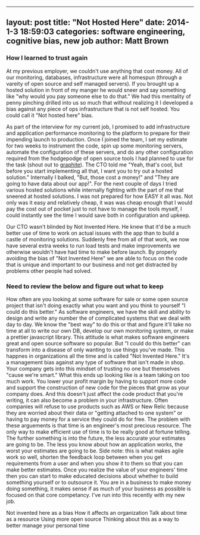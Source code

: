 
---
layout: post
title:  "Not Hosted Here"
date:   2014-1-3 18:59:03
categories: software engineering, cognitive bias, new job
author: Matt Brown
---

### How I learned to trust again

At my previous employer, we couldn't use anything that cost money. All of our monitoring, databases, infrastructure were all homespun (through a vareity of open source and self managed servers). If you brought up a hosted solution in front of my manger he would sneer and say something like "why would you pay someone else to do that." We had this mentality of penny pinching drilled into us so much that without realizing it I developed a bias against any piece of ops infrastructure that is not self hosted. You could call it "Not hosted here" bias. 

As part of the interview for my current job, I promised to add infrastructure and application performance monitoring to the platform to prepare for their impending launch to production. Once I joined the team, I set my estimate for two weeks to instrument the code, spin up some monitoring servers, automate the configuration of these servers, and do any other configuration required from  the hodgepodge of open source tools I had planned to use for the task (shout out to [graphite](http://graphite.wikidot.com/)). The CTO told me "Yeah, that's cool, but before you start implementing all that, I want you to try out a hosted solution." Internally I balked, "But, those cost a money!" and "They are going to have data about our app!". For the next couple of days I tried various hosted solutions while internally fighting with the part of me that sneered at hosted solutions. I was not prepared for how EASY it all was. Not only was it easy and relatively cheap, it was was cheap enough that I would pay the cost out of pocket just to not have to manage the tools myself, I could instantly see the time I would save both in configuration and upkeep. 

Our CTO wasn't blinded by Not Invented Here. He knew that it'd be a much better use of time to work on actual issues with the app than to build a castle of monitoring solutions. Suddenly free from all of that work, we now have several extra weeks to run load tests and make improvements we otherwise wouldn't have had time to make before launch. By properly avoiding the bias of "Not Invented Here" we are able to focus on the code that is unique and important to our business and not get distracted by problems other people had solved. 

### Need to review the below and figure out what to keep

How often are you looking at some software for sale or some open source project that isn't doing exactly what you want and you think to yourself "I could do this better." As software engineers, we have the skill and ability to design and write any number the of complicated systems that we deal with day to day. We know the "best way" to do this or that and figure it'll take no time at all to write our own DB, develop our own monitoring system, or make a prettier javascript library. This attitude is what makes software engineers great and open source software so popular. But "I could do this better" can transform into a disease of only wanting to use things you've made. This happnes in organizations all the time and is called "Not Invented Here." It's a management bias against any type of software that isn't made in shop. Your company gets into this mindset of trusting no one but themselves "cause we're smart." 
What this ends up looking like is a team taking on too much work. You lower your profit margin by having to support more code and support the construction of new code for the pieces that grow as your company does. And this doesn't just affect the code product that you're writing, it can also become a problem in your infrastructure. Often companies will refuse to use products such as AWS or New Relic because they are worried about their data or "getting attached to one system" or having to pay money for a service they could do for free. The problem with these arguements is that time is an engineer's most precious resource. The only way to make efficient use of time is to be really good at fortune telling. The further something is into the future, the less accurate your estimates are going to be. The less you know about how an application works, the worst your estimates are going to be. Side note: this is what makes agile work so well, shorten the feedback loop between when you get requirements from a user and when you show it to them so that you can make better estimates. Once you realize the value of your engineers' time then you can start to make educated decisions about whether to build something yourself or to outsource it. You are in a business to make money doing something, it makes sense if as much of your business as possible is focused on that core competancy. 
I've run into this recently with my new job. 



Not invented here as a bias
How it affects an organization
Talk about time as a resource
Using more open source
Thinking about this as a way to better manage your personal time
